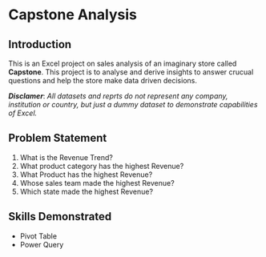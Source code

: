 # Capstone Analysis

## Introduction

This is an Excel project on sales analysis of an imaginary store called **Capstone**.
This project is to analyse and derive insights to answer crucual questions and help the store make data driven decisions.

**_Disclamer_**: _All datasets and reprts do not represent any company, institution or country, but just a dummy dataset to demonstrate capabilities of Excel._

## Problem Statement
1. What is the Revenue Trend?
2. What product category has the highest Revenue?
3. What Product has the highest Revenue?
4. Whose sales team made the highest Revenue?
5. Which state made the highest Revenue?

## Skills Demonstrated
- Pivot Table
- Power Query

